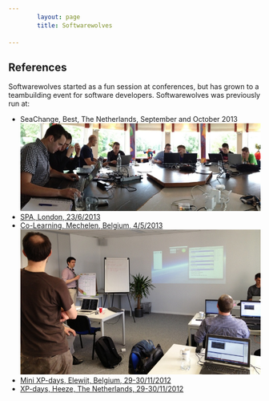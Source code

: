 ```yaml
---
        layout: page
        title: Softwarewolves

---
```



References
---

Softwarewolves started as a fun session at conferences, but has grown to a teambuilding event for software developers.
Softwarewolves was previously run at:


- SeaChange, Best, The Netherlands, September and October 2013
![SeaChange](/photos/seachange201309_pano.jpg)
- [SPA, London, 23/6/2013](http://www.spaconference.org/spa2013/)
- [Co\-Learning, Mechelen, Belgium, 4/5/2013](http://www.co-learning.be/Gameday)
![Co\-Learning](/photos/co-learning.jpg)
- [Mini XP-days, Elewijt, Belgium, 29\-30/11/2012](http://www.xpdays.net/Xpday2013/Mini%20XPDay/About.html)
- [XP-days, Heeze, The Netherlands, 29\-30/11/2012](http://www.xpday.net/Xpday2012/FrontPage.html)
